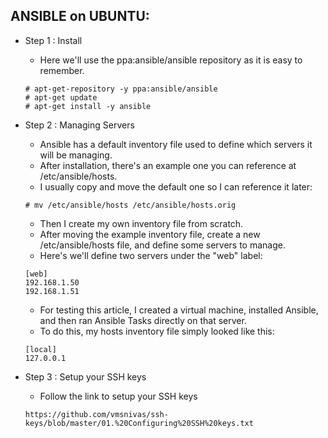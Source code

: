 ANSIBLE on UBUNTU:
------------------

- Step 1 : Install
	- Here we'll use the ppa:ansible/ansible repository as it is easy to remember.

	```
	# apt-get-repository -y ppa:ansible/ansible
	# apt-get update
	# apt-get install -y ansible
	```
	
- Step 2 : Managing Servers
	- Ansible has a default inventory file used to define which servers it will be managing. 
	- After installation, there's an example one you can reference at /etc/ansible/hosts.
	- I usually copy and move the default one so I can reference it later:

	```
	# mv /etc/ansible/hosts /etc/ansible/hosts.orig
	```
	
	- Then I create my own inventory file from scratch. 
	- After moving the example inventory file, create a new /etc/ansible/hosts file, and define some servers to manage. 
	- Here's we'll define two servers under the "web" label:

	```
	[web]
	192.168.1.50
	192.168.1.51
	```
	
	- For testing this article, I created a virtual machine, installed Ansible, and then ran Ansible Tasks directly on that server. 
	- To do this, my hosts inventory file simply looked like this:

	```
	[local]
	127.0.0.1
	```
	
- Step 3 : Setup your SSH keys
	- Follow the link to setup your SSH keys

	```
	https://github.com/vmsnivas/ssh-keys/blob/master/01.%20Configuring%20SSH%20keys.txt
	```	
